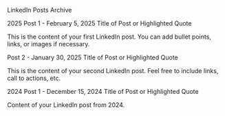 LinkedIn Posts Archive

2025
Post 1 - February 5, 2025
Title of Post or Highlighted Quote

This is the content of your first LinkedIn post. You can add bullet points, links, or images if necessary.

Post 2 - January 30, 2025
Title of Post or Highlighted Quote

This is the content of your second LinkedIn post. Feel free to include links, call to actions, etc.

2024
Post 1 - December 15, 2024
Title of Post or Highlighted Quote

Content of your LinkedIn post from 2024.
